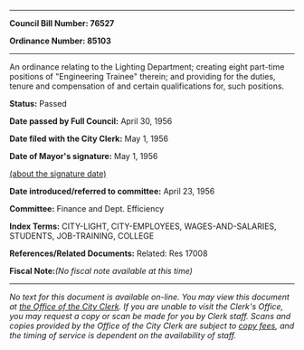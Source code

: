 

********

**Council Bill Number: 76527**
   
**Ordinance Number: 85103**
********

 An ordinance relating to the Lighting Department; creating eight part-time positions of "Engineering Trainee" therein; and providing for the duties, tenure and compensation of and certain qualifications for, such positions.

**Status:** Passed
   
**Date passed by Full Council:** April 30, 1956
   
**Date filed with the City Clerk:** May 1, 1956
   
**Date of Mayor's signature:** May 1, 1956
   
[(about the signature date)](/~public/approvaldate.htm)
   
   
   
**Date introduced/referred to committee:** April 23, 1956
   
**Committee:** Finance and Dept. Efficiency
   
   
**Index Terms:** CITY-LIGHT, CITY-EMPLOYEES, WAGES-AND-SALARIES, STUDENTS, JOB-TRAINING, COLLEGE

**References/Related Documents:** Related: Res 17008

**Fiscal Note:**_(No fiscal note available at this time)_
********

_No text for this document is available on-line. You may view this document at [the Office of the City Clerk](http://www.seattle.gov/leg/clerk/contactUs.htm). If you are unable to visit the Clerk's Office, you may request a copy or scan be made for you by Clerk staff. Scans and copies provided by the Office of the City Clerk are subject to [copy fees](http://clerk.seattle.gov/~public/clerkfees.htm), and the timing of service is dependent on the availability of staff._

